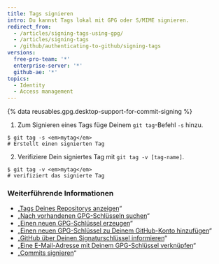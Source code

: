 ```yaml
---
title: Tags signieren
intro: Du kannst Tags lokal mit GPG oder S/MIME signieren.
redirect_from:
  - /articles/signing-tags-using-gpg/
  - /articles/signing-tags
  - /github/authenticating-to-github/signing-tags
versions:
  free-pro-team: '*'
  enterprise-server: '*'
  github-ae: '*'
topics:
  - Identity
  - Access management
---
```


{% data reusables.gpg.desktop-support-for-commit-signing %}

1. Zum Signieren eines Tags füge Deinem `git tag`-Befehl `-s` hinzu.
  ```shell
  $ git tag -s <em>mytag</em>
  # Erstellt einen signierten Tag
  ```
2. Verifiziere Dein signiertes Tag mit `git tag -v [tag-name]`.
  ```shell
  $ git tag -v <em>mytag</em>
  # verifiziert das signierte Tag
  ```

### Weiterführende Informationen

- „[Tags Deines Repositorys anzeigen](/articles/viewing-your-repositorys-tags)“
- „[Nach vorhandenen GPG-Schlüsseln suchen](/articles/checking-for-existing-gpg-keys)“
- „[Einen neuen GPG-Schlüssel erzeugen](/articles/generating-a-new-gpg-key)“
- „[Einen neuen GPG-Schlüssel zu Deinem GitHub-Konto hinzufügen](/articles/adding-a-new-gpg-key-to-your-github-account)“
- „[GitHub über Deinen Signaturschlüssel informieren](/articles/telling-git-about-your-signing-key)“
- „[Eine E-Mail-Adresse mit Deinem GPG-Schlüssel verknüpfen](/articles/associating-an-email-with-your-gpg-key)“
- „[Commits signieren](/articles/signing-commits)“
